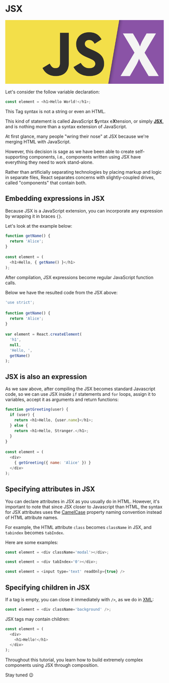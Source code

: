 # JSX

![](/images/image_005.png)

Let's consider the follow variable declaration:

```js
const element = <h1>Hello World!</h1>;
```

This Tag syntax is not a string or even an HTML.

This kind of statement is called **J**avaScript **S**yntax e**X**tension, or simply [**JSX**](https://reactjs.org/docs/introducing-jsx.html), and is nothing more than a syntax extension of JavaScript.

At first glance, many people "wring their nose" at JSX because we're merging HTML with JavaScript.

However, this decision is sage as we have been able to create self-supporting components, i.e., components written using JSX have everything they need to work stand-alone.

Rather than artificially separating technologies by placing markup and logic in separate files, React separates concerns with slightly-coupled drives, called "components" that contain both.

## Embedding expressions in JSX

Because JSX is a JavaScript extension, you can incorporate any expression by wrapping it in braces `{}`.

Let's look at the example below:

```js
function getName() {
  return 'Alice';
}

const element = (
  <h1>Hello, { getName() }</h1>
);
```

After compilation, JSX expressions become regular JavaScript function calls.

Below we have the resulted code from the JSX above:

```js
'use strict';

function getName() {
  return 'Alice';
}

var element = React.createElement(
  'h1',
  null,
  'Hello, ',
  getName()
);
```

## JSX is also an expression

As we saw above, after compiling the JSX becomes standard Javascript code, so we can use JSX inside `if` statements and `for` loops, assign it to variables, accept it as arguments and return functions:

```js
function getGreeting(user) {
  if (user) {
    return <h1>Hello, {user.name}</h1>;
  } else {
    return <h1>Hello, Stranger.</h1>;
  }
}

const element = (
  <div>
    { getGreeting({ name: 'Alice' }) }
  </div>
);
```

## Specifying attributes in JSX

You can declare attributes in JSX as you usually do in HTML. However, it's important to note that since JSX closer to Javascript than HTML, the syntax for JSX attributes uses the [CamelCase](https://en.wikipedia.org/wiki/Camel_case) property naming convention instead of HTML attribute names.

For example, the HTML attribute `class` becomes `className` in JSX, and `tabindex` becomes `tabIndex`.

Here are some examples:

```js
const element = <div className='modal'></div>;
```

```js
const element = <div tabIndex='0'></div>;
```

```js
const element = <input type='text' readOnly={true} />
```

## Specifying children in JSX

If a tag is empty, you can close it immediately with `/>`, as we do in [XML](https://www.w3schools.com/xml/xml_whatis.asp):

```js
const element = <div className='background' />;
```

JSX tags may contain children:

```js
const element = (
  <div>
    <h1>Hello!</h1>
  </div>
);
```

Throughout this tutorial, you learn how to build extremely complex components using JSX through composition.

Stay tuned 😉
